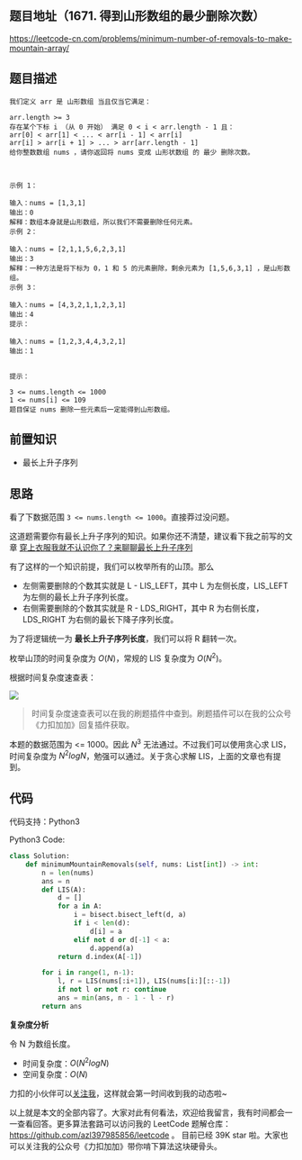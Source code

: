 ## 题目地址（1671. 得到山形数组的最少删除次数）

https://leetcode-cn.com/problems/minimum-number-of-removals-to-make-mountain-array/

## 题目描述

```
我们定义 arr 是 山形数组 当且仅当它满足：

arr.length >= 3
存在某个下标 i （从 0 开始） 满足 0 < i < arr.length - 1 且：
arr[0] < arr[1] < ... < arr[i - 1] < arr[i]
arr[i] > arr[i + 1] > ... > arr[arr.length - 1]
给你整数数组 nums​ ，请你返回将 nums 变成 山形状数组 的​ 最少 删除次数。

 

示例 1：

输入：nums = [1,3,1]
输出：0
解释：数组本身就是山形数组，所以我们不需要删除任何元素。
示例 2：

输入：nums = [2,1,1,5,6,2,3,1]
输出：3
解释：一种方法是将下标为 0，1 和 5 的元素删除，剩余元素为 [1,5,6,3,1] ，是山形数组。
示例 3：

输入：nums = [4,3,2,1,1,2,3,1]
输出：4
提示：

输入：nums = [1,2,3,4,4,3,2,1]
输出：1
 

提示：

3 <= nums.length <= 1000
1 <= nums[i] <= 109
题目保证 nums 删除一些元素后一定能得到山形数组。
```

## 前置知识

- 最长上升子序列

## 思路

看了下数据范围 `3 <= nums.length <= 1000`。直接莽过没问题。

这道题需要你有最长上升子序列的知识。如果你还不清楚，建议看下我之前写的文章 [穿上衣服我就不认识你了？来聊聊最长上升子序列](https://lucifer.ren/blog/2020/06/20/LIS/)

有了这样的一个知识前提，我们可以枚举所有的山顶。那么

- 左侧需要删除的个数其实就是 L - LIS_LEFT，其中 L 为左侧长度，LIS_LEFT 为左侧的最长上升子序列长度。
- 右侧需要删除的个数其实就是 R - LDS_RIGHT，其中 R 为右侧长度，LDS_RIGHT 为右侧的最长下降子序列长度。

为了将逻辑统一为 **最长上升子序列长度**，我们可以将 R 翻转一次。

枚举山顶的时间复杂度为 $O(N)$，常规的 LIS 复杂度为 $O(N^2)$。

根据时间复杂度速查表：

![](https://p.ipic.vip/zf68eo.jpg)

> 时间复杂度速查表可以在我的刷题插件中查到。刷题插件可以在我的公众号《力扣加加》回复插件获取。

本题的数据范围为 <= 1000。因此 $N^3$ 无法通过。不过我们可以使用贪心求 LIS，时间复杂度为 $N^2logN$，勉强可以通过。关于贪心求解 LIS，上面的文章也有提到。

## 代码

代码支持：Python3

Python3 Code:

```py
class Solution:
    def minimumMountainRemovals(self, nums: List[int]) -> int:
        n = len(nums)
        ans = n
        def LIS(A):
            d = []
            for a in A:
                i = bisect.bisect_left(d, a)
                if i < len(d):
                    d[i] = a
                elif not d or d[-1] < a:
                    d.append(a)
            return d.index(A[-1])

        for i in range(1, n-1):
            l, r = LIS(nums[:i+1]), LIS(nums[i:][::-1])
            if not l or not r: continue
            ans = min(ans, n - 1 - l - r)
        return ans
```

**复杂度分析**

令 N 为数组长度。

- 时间复杂度：$O(N^2logN)$
- 空间复杂度：$O(N)$

力扣的小伙伴可以[关注我](https://leetcode-cn.com/u/fe-lucifer/)，这样就会第一时间收到我的动态啦~

以上就是本文的全部内容了。大家对此有何看法，欢迎给我留言，我有时间都会一一查看回答。更多算法套路可以访问我的 LeetCode 题解仓库：https://github.com/azl397985856/leetcode 。 目前已经 39K star 啦。大家也可以关注我的公众号《力扣加加》带你啃下算法这块硬骨头。

